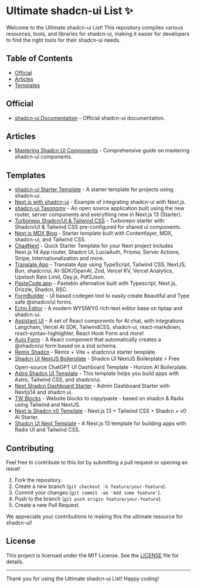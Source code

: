 
# Ultimate shadcn-ui List ✨

Welcome to the Ultimate shadcn-ui List! This repository compiles various resources, tools, and libraries for shadcn-ui, making it easier for developers to find the right tools for their shadcn-ui needs.

## Table of Contents

- [Official](#official)
- [Articles](#articles)
- [Templates](#templates)

## Official

- [shadcn-ui Documentation](https://ui.shadcn.com/docs) - Official shadcn-ui documentation.

## Articles

- [Mastering Shadcn UI Components](https://www.freecodecamp.org/news/mastering-shadcn-ui-components/) - Comprehensive guide on mastering shadcn-ui components.

## Templates

- [shadcn-ui Starter Template](https://github.com/shadcn/ui/tree/main/templates/next-template) - A starter template for projects using shadcn-ui.
- [Next.js with shadcn-ui](https://ui.shadcn.com/docs) - Example of integrating shadcn-ui with Next.js.
- [shadcn-ui Taxonomy](https://github.com/shadcn-ui/taxonomy) - An open source application built using the new router, server components and everything new in Next.js 13 (Starter).
- [Turborepo Shadcn/UI & Tailwind CSS](https://github.com/henriqpohl/turborepo-shadcn-ui-tailwindcss) - Turborepo starter with Shadcn/UI & Tailwind CSS pre-configured for shared ui components.
- [Next.js MDX Blog](https://github.com/ChangoMan/nextjs-mdx-blog) - Starter template built with Contentlayer, MDX, shadcn-ui, and Tailwind CSS.
- [ChadNext](https://github.com/moinulmoin/chadnext) - Quick Starter Template for your Next project includes Next.js 14 App router, Shadcn UI, LuciaAuth, Prisma, Server Actions, Stripe, Internationalization and more.
- [Translate App](https://github.com/developaul/translate-app) - Translate App using TypeScript, Tailwind CSS, NextJS, Bun, shadcn/ui, AI-SDK/OpenAI, Zod, Vercel KV, Vercel Analytics, Upstash Rate Limit, Day.js, Pdf2Json.
- [PasteCode.app](https://github.com/Quorin/PasteCode.app) - Pastebin alternative built with Typescript, Next.js, Drizzle, Shadcn, RSC.
- [FormBuilder](https://github.com/AlandSleman/FormBuilder) - UI based codegen tool to easily create Beautiful and Type safe @shadcn/ui forms.
- [Echo Editor](https://github.com/Seedsa/echo-editor) - A modern WYSIWYG rich-text editor base on tiptap and shadcn-ui.
- [Assistant UI](https://github.com/Yonom/assistant-ui) - A set of React components for AI chat, with integrations Langchain, Vercel AI SDK, TailwindCSS, shadcn-ui, react-markdown, react-syntax-highlighter, React Hook Form and more!
- [Auto Form](https://github.com/vantezzen/auto-form) - A React component that automatically creates a @shadcn/ui form based on a zod schema.
- [Remix Shadcn](https://github.com/jacob-ebey/remix-shadcn) - Remix + Vite + shadcn/ui starter template.
- [Shadcn UI NextJS Boilerplate](https://github.com/horizon-ui/shadcn-nextjs-boilerplate) - Shadcn UI NextJS Boilerplate ⚡️ Free Open-source ChatGPT UI Dashboard Template - Horizon AI Boilerplate.
- [Astro Shadcn UI Template](https://astro.build/themes/details/astro-shadcn-ui-template/) - This template helps you build apps with Astro, Tailwind CSS, and shadcn/ui.
- [Next Shadcn Dashboard Starter](https://github.com/Kiranism/next-shadcn-dashboard-starter) - Admin Dashboard Starter with Nextjs14 and shadcn ui.
- [TW Blocks](https://github.com/tommyjepsen/twblocks) - Website blocks to copy/paste - based on shadcn & Radix using Tailwind and NextJS.
- [Next.js Shadcn v0 Template](https://github.com/diegofcornejo/nextjs-shadcn-v0-template) - Next.js 13 + Tailwind CSS + Shadcn + v0 AI Starter.
- [Shadcn UI Next Template](https://github.com/shadcn-ui/next-template) - A Next.js 13 template for building apps with Radix UI and Tailwind CSS.

## Contributing

Feel free to contribute to this list by submitting a pull request or opening an issue!

1. Fork the repository.
2. Create a new branch (`git checkout -b feature/your-feature`).
3. Commit your changes (`git commit -am 'Add some feature'`).
4. Push to the branch (`git push origin feature/your-feature`).
5. Create a new Pull Request.

We appreciate your contributions to making this the ultimate resource for shadcn-ui!

## License

This project is licensed under the MIT License. See the [LICENSE](LICENSE) file for details.

---

Thank you for using the Ultimate shadcn-ui List! Happy coding!
